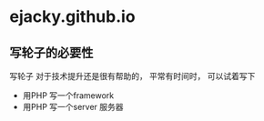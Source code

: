 # ejacky.github.io

## 写轮子的必要性
写轮子 对于技术提升还是很有帮助的， 平常有时间时， 可以试着写下
- 用PHP 写一个framework
- 用PHP 写一个server 服务器
